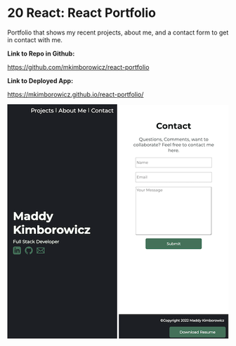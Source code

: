 # 20 React: React Portfolio

Portfolio that shows my recent projects, about me, and a contact form to get in contact with me.

**Link to Repo in Github:**

https://github.com/mkimborowicz/react-portfolio


**Link to Deployed App:**

https://mkimborowicz.github.io/react-portfolio/


![](./src/Assets/SS1.png)
![](./src/Assets/SS3.png)

